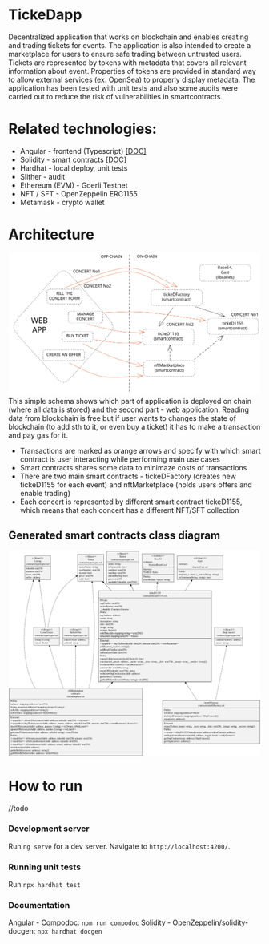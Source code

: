 # TickeDapp

Decentralized application that works on blockchain and enables creating and trading tickets for events. The application is also intended to create a marketplace for users to ensure safe trading between untrusted users. Tickets are represented by tokens with metadata that covers all relevant information about event. Properties of tokens are provided in standard way to allow external services (ex. OpenSea) to properly display metadata. The application has been tested with unit tests and also some audits were carried out to reduce the risk of vulnerabilities in smartcontracts.

# Related technologies:
- Angular - frontend (Typescript) [[DOC]](/documentation)
- Solidity - smart contracts [[DOC]](/documentation-solidity/index.md)
- Hardhat - local deploy, unit tests
- Slither - audit
- Ethereum (EVM) - Goerli Testnet
- NFT / SFT - OpenZeppelin ERC1155
- Metamask - crypto wallet

# Architecture
![Schema](/assets/architecture-on-off-chain.svg)
This simple schema shows which part of application is deployed on chain (where all data is stored) and the second part - web application. 
Reading data from blockchain is free but if user wants to changes the state of blockchain (to add sth to it, or even buy a ticket) it has to make a transaction and pay gas for it. 
* Transactions are marked as orange arrows and specify with which smart contract is user interacting while performing main use cases
* Smart contracts shares some data to minimaze costs of transactions
* There are two main smart contracts - tickeDFactory (creates new tickeD1155 for each event) and nftMarketplace (holds users offers and enable trading) 
* Each concert is represented by different smart contract tickeD1155, which means that each concert has a different NFT/SFT collection


## Generated smart contracts class diagram
![Class diagram](/assets/classDiagram.svg)


# How to run
//todo
### Development server
Run `ng serve` for a dev server. Navigate to `http://localhost:4200/`. 
### Running unit tests
Run `npx hardhat test`
### Documentation
Angular - Compodoc: `npm run compodoc`
Solidity - OpenZeppelin/solidity-docgen: `npx hardhat docgen`

